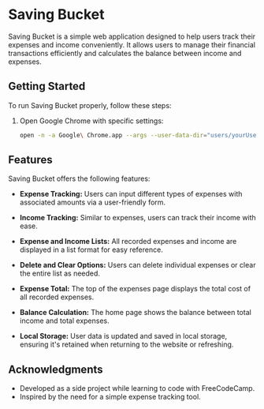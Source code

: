 # Saving Bucket

Saving Bucket is a simple web application designed to help users track their expenses and income conveniently. It allows users to manage their financial transactions efficiently and calculates the balance between income and expenses.

## Getting Started

To run Saving Bucket properly, follow these steps:

1. Open Google Chrome with specific settings:

   ```bash
   open -n -a Google\ Chrome.app --args --user-data-dir="users/yourUserName/Applications" --disable-web-security
   ```

## Features
Saving Bucket offers the following features:

- **Expense Tracking:** Users can input different types of expenses with associated amounts via a user-friendly form.

- **Income Tracking:** Similar to expenses, users can track their income with ease.

- **Expense and Income Lists:** All recorded expenses and income are displayed in a list format for easy reference.

- **Delete and Clear Options:** Users can delete individual expenses or clear the entire list as needed.

- **Expense Total:** The top of the expenses page displays the total cost of all recorded expenses.

- **Balance Calculation:** The home page shows the balance between total income and total expenses.

- **Local Storage:** User data is updated and saved in local storage, ensuring it's retained when returning to the website or refreshing.


## Acknowledgments
- Developed as a side project while learning to code with FreeCodeCamp.
- Inspired by the need for a simple expense tracking tool.